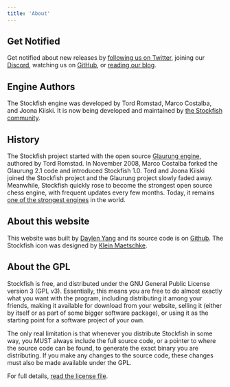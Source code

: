```yaml
---
title: 'About'
---
```


## Get Notified

Get notified about new releases by
[following us on Twitter](http://twitter.com/stockfishchess),
joining our [Discord](https://discord.gg/GWDRS3kU6R),
watching us on [GitHub](https://github.com/official-stockfish/Stockfish),
or [reading our blog](/blog/).

## Engine Authors

The Stockfish engine was developed by Tord Romstad, Marco Costalba, and
Joona Kiiski. It is now being developed and maintained by [the Stockfish
community](https://github.com/official-stockfish/Stockfish/blob/master/AUTHORS).

## History

The Stockfish project started with the open source [Glaurung engine](https://www.chessprogramming.org/Glaurung),
authored by Tord Romstad. In November 2008, Marco Costalba forked the
Glaurung 2.1 code and introduced Stockfish 1.0. Tord and Joona Kiiski
joined the Stockfish project and the Glaurung project slowly faded away.
Meanwhile, Stockfish quickly rose to become the strongest open source
chess engine, with frequent updates every few months. Today, it remains
[one of the strongest engines](https://en.wikipedia.org/wiki/Stockfish_(chess)#Competition_results) in the world.

## About this website

This website was built by [Daylen Yang](http://daylen.com/) and its source code
is on [Github](https://github.com/official-stockfish/stockfish-web). The Stockfish icon was
designed by [Klein Maetschke](http://iamkle.in).

## About the GPL

Stockfish is free, and distributed under the GNU General Public License version 3 (GPL v3). Essentially, this means you are free to do almost exactly what you want with the program, including distributing it among your friends, making it available for download from your website, selling it (either by itself or as part of some bigger software package), or using it as the starting point for a software project of your own.

The only real limitation is that whenever you distribute Stockfish in some way, you MUST always include the full source code, or a pointer to where the source code can be found, to generate the exact binary you are distributing. If you make any changes to the source code, these changes must also be made available under the GPL.

For full details, [read the license file](https://github.com/official-stockfish/Stockfish/blob/master/Copying.txt).
